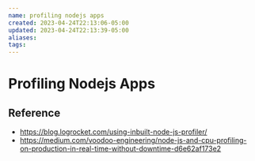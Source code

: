 ```yaml
---
name: profiling nodejs apps
created: 2023-04-24T22:13:06-05:00
updated: 2023-04-24T22:13:39-05:00
aliases: 
tags: 
---
```

# Profiling Nodejs Apps


## Reference

- https://blog.logrocket.com/using-inbuilt-node-js-profiler/
- https://medium.com/voodoo-engineering/node-js-and-cpu-profiling-on-production-in-real-time-without-downtime-d6e62af173e2
